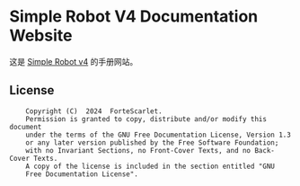 # Simple Robot V4 Documentation Website

这是 [Simple Robot v4](https://github.com/simple-robot/simpler-robot/tree/v4-dev) 
的手册网站。

## License

```
    Copyright (C)  2024  ForteScarlet.
    Permission is granted to copy, distribute and/or modify this document
    under the terms of the GNU Free Documentation License, Version 1.3
    or any later version published by the Free Software Foundation;
    with no Invariant Sections, no Front-Cover Texts, and no Back-Cover Texts.
    A copy of the license is included in the section entitled "GNU
    Free Documentation License".
```